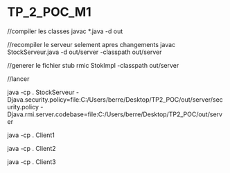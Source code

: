 # TP_2_POC_M1

//compiler les classes
javac *.java -d out

//recompiler le serveur selement apres changements
javac StockServeur.java -d out/server -classpath out/server

//generer le fichier stub
rmic StokImpl -classpath out/server

//lancer

java -cp . StockServeur -Djava.security.policy=file:C:/Users/berre/Desktop/TP2_POC/out/server/security.policy  -Djava.rmi.server.codebase=file:C:/Users/berre/Desktop/TP2_POC/out/server

java -cp . Client1

java -cp . Client2 

java -cp . Client3

